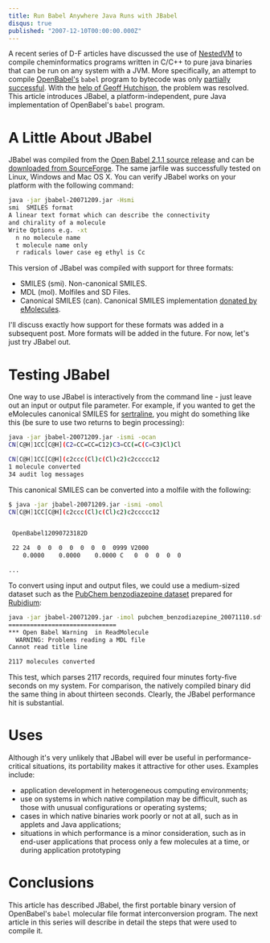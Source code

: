 ```yaml
---
title: Run Babel Anywhere Java Runs with JBabel
disqus: true
published: "2007-12-10T00:00:00.000Z"
---
```


A recent series of D-F articles have discussed the use of [NestedVM](http://nestedvm.ibex.org/) to compile cheminformatics programs written in C/C++ to pure java binaries that can be run on any system with a JVM. More specifically, an attempt to compile [OpenBabel's](http://openbabel.sf.net) `babel` program to bytecode was only [partially successful](/articles/2007/11/26/compiling-open-babel-to-pure-java-bytecode-with-nestedvm-building-a-runnable-classfile-that-almost-works). With the [help of Geoff Hutchison](http://sourceforge.net/mailarchive/forum.php?thread_name=819391.60947.qm%40web34201.mail.mud.yahoo.com&forum_name=openbabel-discuss), the problem was resolved. This article introduces JBabel, a platform-independent, pure Java implementation of OpenBabel's `babel` program.

# A Little About JBabel

JBabel was compiled from the [Open Babel 2.1.1 source release](http://sourceforge.net/project/showfiles.php?group_id=40728&package_id=32894&release_id=521581) and can be [downloaded from SourceForge](http://sourceforge.net/project/showfiles.php?group_id=144794&package_id=255103). The same jarfile was successfully tested on Linux, Windows and Mac OS X. You can verify JBabel works on your platform with the following command:

```bash
java -jar jbabel-20071209.jar -Hsmi
smi  SMILES format
A linear text format which can describe the connectivity
and chirality of a molecule
Write Options e.g. -xt
  n no molecule name
  t molecule name only
  r radicals lower case eg ethyl is Cc
```

This version of JBabel was compiled with support for three formats:

- SMILES (smi). Non-canonical SMILES.
- MDL (mol). Molfiles and SD Files.
- Canonical SMILES (can). Canonical SMILES implementation [donated by eMolecules](/articles/2006/11/06/stone-soup).

I'll discuss exactly how support for these formats was added in a subsequent post. More formats will be added in the future. For now, let's just try JBabel out.

# Testing JBabel

One way to use JBabel is interactively from the command line - just leave out an input or output file parameter. For example, if you wanted to get the eMolecules canonical SMILES for [sertraline](http://pubchem.ncbi.nlm.nih.gov/summary/summary.cgi?cid=68617), you might do something like this (be sure to use two returns to begin processing):

```bash
java -jar jbabel-20071209.jar -ismi -ocan
CN[C@H]1CC[C@H](C2=CC=CC=C12)C3=CC(=C(C=C3)Cl)Cl

CN[C@H]1CC[C@H](c2ccc(Cl)c(Cl)c2)c2ccccc12
1 molecule converted
34 audit log messages
```

This canonical SMILES can be converted into a molfile with the following:

```bash
$ java -jar jbabel-20071209.jar -ismi -omol
CN[C@H]1CC[C@H](c2ccc(Cl)c(Cl)c2)c2ccccc12


 OpenBabel12090723182D

 22 24  0  0  0  0  0  0  0  0999 V2000
    0.0000    0.0000    0.0000 C   0  0  0  0  0

...
```

To convert using input and output files, we could use a medium-sized dataset such as the [PubChem benzodiazepine dataset](http://rubyforge.org/frs/download.php/27768/pubchem_benzodiazepine_20071110.sdf.gz) prepared for [Rubidium](http://rbtk.rubyforge.org/):

```bash
java -jar jbabel-20071209.jar -imol pubchem_benzodiazepine_20071110.sdf -ocan pubchem_benzodiazepine_20071110.smi
==============================
*** Open Babel Warning  in ReadMolecule
  WARNING: Problems reading a MDL file
Cannot read title line

2117 molecules converted
```

This test, which parses 2117 records, required four minutes forty-five seconds on my system. For comparison, the natively compiled binary did the same thing in about thirteen seconds. Clearly, the JBabel performance hit is substantial.

# Uses

Although it's very unlikely that JBabel will ever be useful in performance-critical situations, its portability makes it attractive for other uses. Examples include:

-  application development in heterogeneous computing environments;
-  use on systems in which native compilation may be difficult, such as those with unusual configurations or operating systems;
-  cases in which native binaries work poorly or not at all, such as in applets and Java applications;
-  situations in which performance is a minor consideration, such as in end-user applications that process only a few molecules at a time, or during application prototyping

# Conclusions

This article has described JBabel, the first portable binary version of OpenBabel's `babel` molecular file format interconversion program. The next article in this series will describe in detail the steps that were used to compile it.